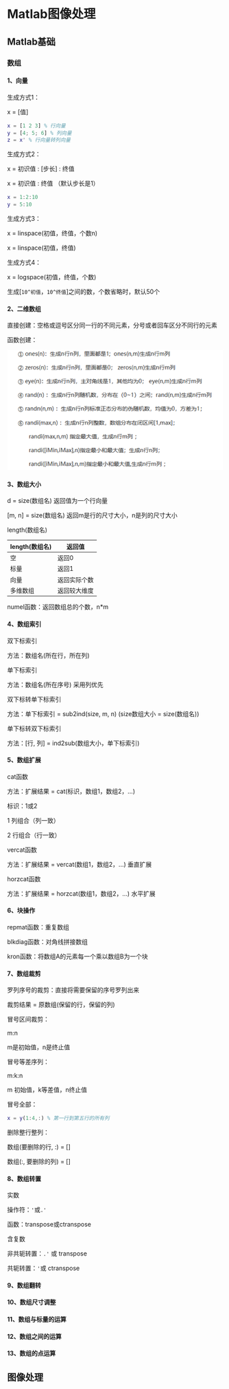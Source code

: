 # Matlab图像处理

## Matlab基础

### 数组

#### 1、向量

生成方式1：

x = [值]

```matlab
x = [1 2 3] % 行向量
y = [4; 5; 6] % 列向量
z = x' % 行向量转列向量
```

生成方式2：

x = 初识值 : [步长] : 终值

x =  初识值 : 终值 （默认步长是1）

```matlab
x = 1:2:10
y = 5:10
```

生成方式3：

x = linspace(初值，终值，个数n)

x = linspace(初值，终值)

生成方式4：

x = logspace(初值，终值，个数) 

生成[`10^初值`，`10^终值`]之间的数，个数省略时，默认50个

#### 2、二维数组

直接创建：空格或逗号区分同一行的不同元素，分号或者回车区分不同行的元素

函数创建：

![image-20220114211046734](assets/image-20220114211046734.png)

#### 3、数组大小

d = size(数组名) 返回值为一个行向量

[m, n] = size(数组名) 返回m是行的尺寸大小，n是列的尺寸大小

length(数组名)

| length(数组名) | 返回值       |
| -------------- | ------------ |
| 空             | 返回0        |
| 标量           | 返回1        |
| 向量           | 返回实际个数 |
| 多维数组       | 返回较大维度 |

numel函数：返回数组总的个数，n*m

#### 4、数组索引

双下标索引

方法：数组名(所在行，所在列)

单下标索引

方法：数组名(所在序号) 采用列优先

双下标转单下标索引

方法：单下标索引 = sub2ind(size, m, n) (size数组大小 = size(数组名))

单下标转双下标索引

方法：[行, 列] = ind2sub(数组大小，单下标索引)

#### 5、数组扩展

cat函数

方法：扩展结果 = cat(标识，数组1，数组2，...)

标识：1或2

1 列组合（列一致）

2 行组合（行一致）

vercat函数

方法：扩展结果 = vercat(数组1，数组2，...) 垂直扩展

horzcat函数

方法：扩展结果 = horzcat(数组1，数组2，...) 水平扩展

#### 6、块操作

repmat函数：重复数组

blkdiag函数：对角线拼接数组

kron函数：将数组A的元素每一个乘以数组B为一个块

#### 7、数组裁剪

罗列序号的裁剪：直接将需要保留的序号罗列出来

裁剪结果 = 原数组(保留的行，保留的列)

冒号区间裁剪：

m:n 

m是初始值，n是终止值

冒号等差序列：

m:k:n 

m 初始值，k等差值，n终止值

冒号全部：

```matlab
x = y(1:4,:) % 第一行到第五行的所有列
```

删除整行整列：

数组(要删除的行, :) = []

数组(:, 要删除的列) = []

#### 8、数组转置

实数

操作符：`'`或`.'`

函数：transpose或ctranspose

含复数

非共轭转置：`.'`  或 transpose

共轭转置：`'`或 ctranspose

#### 9、数组翻转

#### 10、数组尺寸调整

#### 11、数组与标量的运算

#### 12、数组之间的运算

#### 13、数组的点运算

## 图像处理

